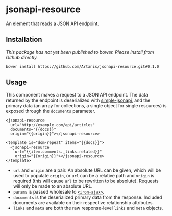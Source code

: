 # jsonapi-resource

An element that reads a JSON API endpoint.

## Installation

*This package has not yet been published to bower. Please install from Github directly.*

    bower install https://github.com/Artanis/jsonapi-resource.git#0.1.0

## Usage

This component makes a request to a JSON API endpoint. The data returned by the endpoint is deserialized with [simple-jsonapi](https://github.com/Artanis/simple-jsonapi), and the primary data (an array for collections, a single object for single resources) is exposed through the `documents` parameter.

    <jsonapi-resource
      url="http://example.com/api/articles"
      documents="{{docs}}"
      origin="{{origin}}"></jsonapi-resource>

    <template is="dom-repeat" items="{{docs}}">
      <jsonapi-resource
        url="{{item.comments._links.related}}"
        origin="{{origin}}"></jsonapi-resource>
    </template>

* `url` and `origin` are a pair. An absolute URL can be given, which will be used to populate `origin`, or `url` can be a relative path and `origin` is required (this will cause `url` to be rewritten to be absolute). Requests will only be made to an absolute URL.
* `params` is passed wholesale to [`<iron-ajax>`](https://elements.polymer-project.org/elements/iron-ajax">PolymerElements/iron-ajax).
* `documents` is the deserialized primary data from the response. Included documents are available on their respective relationship attributes.
* `links` and `meta` are both the raw response-level `links` and `meta` objects.
